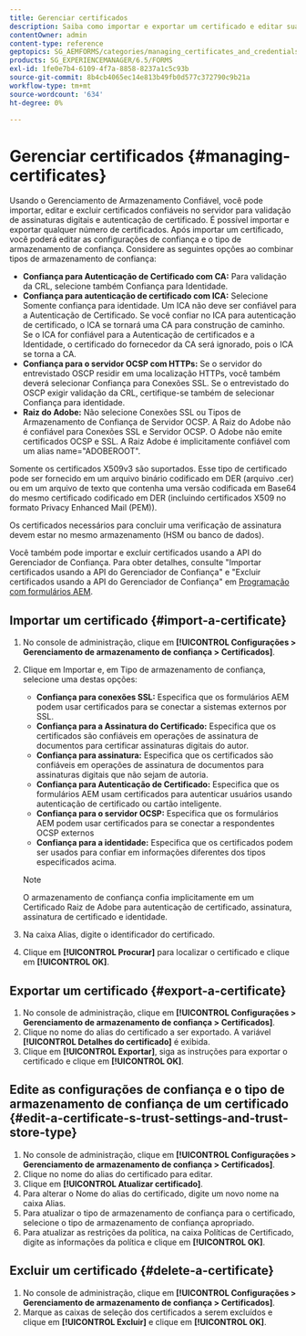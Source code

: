 ```yaml
---
title: Gerenciar certificados
description: Saiba como importar e exportar um certificado e editar suas configurações de confiança.
contentOwner: admin
content-type: reference
geptopics: SG_AEMFORMS/categories/managing_certificates_and_credentials
products: SG_EXPERIENCEMANAGER/6.5/FORMS
exl-id: 1fe0e7b4-6109-4f7a-8858-8237a1c5c93b
source-git-commit: 8b4cb4065ec14e813b49fb0d577c372790c9b21a
workflow-type: tm+mt
source-wordcount: '634'
ht-degree: 0%

---
```


# Gerenciar certificados {#managing-certificates}

Usando o Gerenciamento de Armazenamento Confiável, você pode importar, editar e excluir certificados confiáveis no servidor para validação de assinaturas digitais e autenticação de certificado. É possível importar e exportar qualquer número de certificados. Após importar um certificado, você poderá editar as configurações de confiança e o tipo de armazenamento de confiança. Considere as seguintes opções ao combinar tipos de armazenamento de confiança:

* **Confiança para Autenticação de Certificado com CA:** Para validação da CRL, selecione também Confiança para Identidade.
* **Confiança para autenticação de certificado com ICA:** Selecione Somente confiança para identidade. Um ICA não deve ser confiável para a Autenticação de Certificado. Se você confiar no ICA para autenticação de certificado, o ICA se tornará uma CA para construção de caminho. Se o ICA for confiável para a Autenticação de certificados e a Identidade, o certificado do fornecedor da CA será ignorado, pois o ICA se torna a CA.
* **Confiança para o servidor OCSP com HTTPs:** Se o servidor do entrevistado OSCP residir em uma localização HTTPs, você também deverá selecionar Confiança para Conexões SSL. Se o entrevistado do OSCP exigir validação da CRL, certifique-se também de selecionar Confiança para identidade.
* **Raiz do Adobe:** Não selecione Conexões SSL ou Tipos de Armazenamento de Confiança de Servidor OCSP. A Raiz do Adobe não é confiável para Conexões SSL e Servidor OCSP. O Adobe não emite certificados OCSP e SSL. A Raiz Adobe é implicitamente confiável com um alias name=&quot;ADOBEROOT&quot;.

Somente os certificados X509v3 são suportados. Esse tipo de certificado pode ser fornecido em um arquivo binário codificado em DER (arquivo .cer) ou em um arquivo de texto que contenha uma versão codificada em Base64 do mesmo certificado codificado em DER (incluindo certificados X509 no formato Privacy Enhanced Mail (PEM)).

Os certificados necessários para concluir uma verificação de assinatura devem estar no mesmo armazenamento (HSM ou banco de dados).

Você também pode importar e excluir certificados usando a API do Gerenciador de Confiança. Para obter detalhes, consulte &quot;Importar certificados usando a API do Gerenciador de Confiança&quot; e &quot;Excluir certificados usando a API do Gerenciador de Confiança&quot; em [Programação com formulários AEM](https://www.adobe.com/go/learn_aemforms_programming_63).

## Importar um certificado {#import-a-certificate}

1. No console de administração, clique em **[!UICONTROL Configurações > Gerenciamento de armazenamento de confiança > Certificados]**.
1. Clique em Importar e, em Tipo de armazenamento de confiança, selecione uma destas opções:

   * **Confiança para conexões SSL:** Especifica que os formulários AEM podem usar certificados para se conectar a sistemas externos por SSL.
   * **Confiança para a Assinatura do Certificado:** Especifica que os certificados são confiáveis em operações de assinatura de documentos para certificar assinaturas digitais do autor.
   * **Confiança para assinatura:** Especifica que os certificados são confiáveis em operações de assinatura de documentos para assinaturas digitais que não sejam de autoria.
   * **Confiança para Autenticação de Certificado:** Especifica que os formulários AEM usam certificados para autenticar usuários usando autenticação de certificado ou cartão inteligente.
   * **Confiança para o servidor OCSP:** Especifica que os formulários AEM podem usar certificados para se conectar a respondentes OCSP externos
   * **Confiança para a identidade:** Especifica que os certificados podem ser usados para confiar em informações diferentes dos tipos especificados acima.

   >[!NOTE]
   >
   >O armazenamento de confiança confia implicitamente em um Certificado Raiz de Adobe para autenticação de certificado, assinatura, assinatura de certificado e identidade.

1. Na caixa Alias, digite o identificador do certificado.
1. Clique em **[!UICONTROL Procurar]** para localizar o certificado e clique em **[!UICONTROL OK]**.

## Exportar um certificado {#export-a-certificate}

1. No console de administração, clique em **[!UICONTROL Configurações > Gerenciamento de armazenamento de confiança > Certificados]**.
1. Clique no nome do alias do certificado a ser exportado. A variável **[!UICONTROL Detalhes do certificado]** é exibida.
1. Clique em **[!UICONTROL Exportar]**, siga as instruções para exportar o certificado e clique em **[!UICONTROL OK]**.

## Edite as configurações de confiança e o tipo de armazenamento de confiança de um certificado {#edit-a-certificate-s-trust-settings-and-trust-store-type}

1. No console de administração, clique em **[!UICONTROL Configurações > Gerenciamento de armazenamento de confiança > Certificados]**.
1. Clique no nome do alias do certificado para editar.
1. Clique em **[!UICONTROL Atualizar certificado]**.
1. Para alterar o Nome do alias do certificado, digite um novo nome na caixa Alias.
1. Para atualizar o tipo de armazenamento de confiança para o certificado, selecione o tipo de armazenamento de confiança apropriado.
1. Para atualizar as restrições da política, na caixa Políticas de Certificado, digite as informações da política e clique em **[!UICONTROL OK]**.

## Excluir um certificado {#delete-a-certificate}

1. No console de administração, clique em **[!UICONTROL Configurações > Gerenciamento de armazenamento de confiança > Certificados]**.
1. Marque as caixas de seleção dos certificados a serem excluídos e clique em **[!UICONTROL Excluir]** e clique em **[!UICONTROL OK]**.
